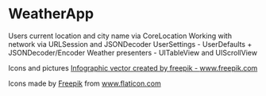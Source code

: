 # WeatherApp


Users current location and city name via CoreLocation
Working with network via URLSession and JSONDecoder
UserSettings - UserDefaults + JSONDecoder/Encoder
Weather presenters - UITableView and UIScrollView

Icons and pictures 
<a href="https://www.freepik.com/free-photos-vectors/infographic">Infographic vector created by freepik - www.freepik.com</a>
<div>Icons made by <a href="https://www.flaticon.com/authors/freepik" title="Freepik">Freepik</a> from <a href="https://www.flaticon.com/" title="Flaticon">www.flaticon.com</a></div>
